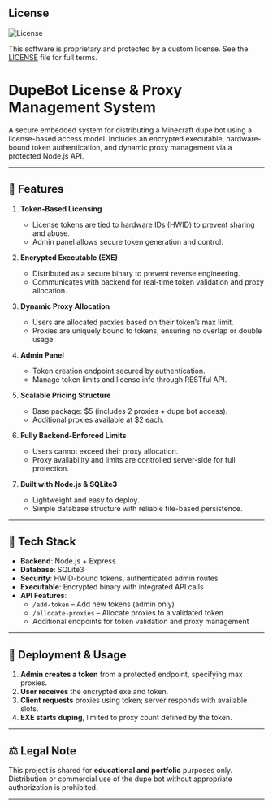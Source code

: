 ## License
![License](https://img.shields.io/badge/license-All%20Rights%20Reserved-red)

This software is proprietary and protected by a custom license. See the [LICENSE](./LICENSE) file for full terms.


# DupeBot License & Proxy Management System

A secure embedded system for distributing a Minecraft dupe bot using a license-based access model. Includes an encrypted executable, hardware-bound token authentication, and dynamic proxy management via a protected Node.js API.

---

## 🔐 Features

1. **Token-Based Licensing**  
   - License tokens are tied to hardware IDs (HWID) to prevent sharing and abuse.
   - Admin panel allows secure token generation and control.

2. **Encrypted Executable (EXE)**  
   - Distributed as a secure binary to prevent reverse engineering.
   - Communicates with backend for real-time token validation and proxy allocation.

3. **Dynamic Proxy Allocation**  
   - Users are allocated proxies based on their token’s max limit.
   - Proxies are uniquely bound to tokens, ensuring no overlap or double usage.

4. **Admin Panel**  
   - Token creation endpoint secured by authentication.
   - Manage token limits and license info through RESTful API.

5. **Scalable Pricing Structure**  
   - Base package: $5 (includes 2 proxies + dupe bot access).
   - Additional proxies available at $2 each.

6. **Fully Backend-Enforced Limits**  
   - Users cannot exceed their proxy allocation.
   - Proxy availability and limits are controlled server-side for full protection.

7. **Built with Node.js & SQLite3**  
   - Lightweight and easy to deploy.
   - Simple database structure with reliable file-based persistence.

---

## 🧪 Tech Stack

- **Backend**: Node.js + Express
- **Database**: SQLite3
- **Security**: HWID-bound tokens, authenticated admin routes
- **Executable**: Encrypted binary with integrated API calls
- **API Features**:
  - `/add-token` – Add new tokens (admin only)
  - `/allocate-proxies` – Allocate proxies to a validated token
  - Additional endpoints for token validation and proxy management

---

## 💼 Deployment & Usage

1. **Admin creates a token** from a protected endpoint, specifying max proxies.
2. **User receives** the encrypted exe and token.
3. **Client requests** proxies using token; server responds with available slots.
4. **EXE starts duping**, limited to proxy count defined by the token.

---

## ⚖️ Legal Note

This project is shared for **educational and portfolio** purposes only. Distribution or commercial use of the dupe bot without appropriate authorization is prohibited.

---

